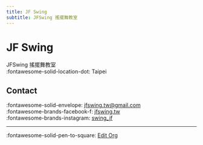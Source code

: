 ```yaml
---
title: JF Swing
subtitle: JFSwing 搖擺舞教室
---
```


# JF Swing

JFSwing 搖擺舞教室  
:fontawesome-solid-location-dot: Taipei  


## Contact

:fontawesome-solid-envelope: <jfswing.tw@gmail.com>  
:fontawesome-brands-facebook-f: [jfswing.tw](https://www.facebook.com/jfswing.tw)  
:fontawesome-brands-instagram: [swing_jf](http://instagram.com/swing_jf)  

---

:fontawesome-solid-pen-to-square: [Edit Org](https://github.com/swingdance/orgs/issues/new?assignees=&labels=update+org&projects=&template=03-update_entity.yml&title=Update%20Org%3A%20zh_TW%20%E2%80%A2%20JF%20Swing&region=zh_TW&id=jf-swing&name=JF%20Swing)
